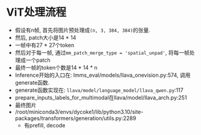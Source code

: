 
# ViT处理流程
- 假设有n帧, 首先将图片预处理成`(n, 3, 384, 384)`的张量.
- 然后, patch大小是14 * 14
- 一帧中有27 * 27个token
- 然后对于每一帧, 通过`mm_patch_merge_type = 'spatial_unpad'`, 将每一帧处理成一个patch
- 最终一帧的token个数是14 * 14 * n
- Inference开始的入口在: lmms_eval/models/llava_onevision.py:574, 调用generate函数.
- generate函数实现在: `llava/model/language_model/llava_qwen.py`:117
- prepare_inputs_labels_for_multimodal在llava/model/llava_arch.py:251
- 最终图片
- /root/miniconda3/envs/dycoke1/lib/python3.10/site-packages/transformers/generation/utils.py:2289
    - 有prefill, decode